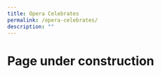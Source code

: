 ```yaml
---
title: Opera Celebrates
permalink: /opera-celebrates/
description: ""
---
```

<h1 align=""> Page under construction</h1>